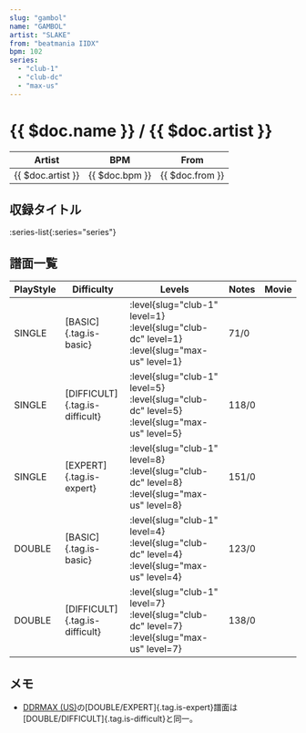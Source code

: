 ```yaml
---
slug: "gambol"
name: "GAMBOL"
artist: "SLAKE"
from: "beatmania IIDX"
bpm: 102
series:
  - "club-1"
  - "club-dc"
  - "max-us"
---
```


# {{ $doc.name }} / {{ $doc.artist }}

|Artist|BPM|From|
|------|---|----|
|{{ $doc.artist }}|{{ $doc.bpm }}|{{ $doc.from }}|

## 収録タイトル

:series-list{:series="series"}

## 譜面一覧

|PlayStyle|Difficulty|Levels|Notes|Movie|
|---------|----------|------|-----|-----|
|SINGLE|[BASIC]{.tag.is-basic}|<div class="field is-grouped is-grouped-multiline"> :level{slug="club-1" level=1} :level{slug="club-dc" level=1} :level{slug="max-us" level=1}</div>|71/0||
|SINGLE|[DIFFICULT]{.tag.is-difficult}|<div class="field is-grouped is-grouped-multiline"> :level{slug="club-1" level=5} :level{slug="club-dc" level=5} :level{slug="max-us" level=5}</div>|118/0||
|SINGLE|[EXPERT]{.tag.is-expert}|<div class="field is-grouped is-grouped-multiline"> :level{slug="club-1" level=8} :level{slug="club-dc" level=8} :level{slug="max-us" level=8}</div>|151/0||
|DOUBLE|[BASIC]{.tag.is-basic}|<div class="field is-grouped is-grouped-multiline"> :level{slug="club-1" level=4} :level{slug="club-dc" level=4} :level{slug="max-us" level=4}</div>|123/0||
|DOUBLE|[DIFFICULT]{.tag.is-difficult}|<div class="field is-grouped is-grouped-multiline"> :level{slug="club-1" level=7} :level{slug="club-dc" level=7} :level{slug="max-us" level=7}</div>|138/0||

## メモ

- [DDRMAX (US)](/series/max-us)の[DOUBLE/EXPERT]{.tag.is-expert}譜面は[DOUBLE/DIFFICULT]{.tag.is-difficult}と同一。
